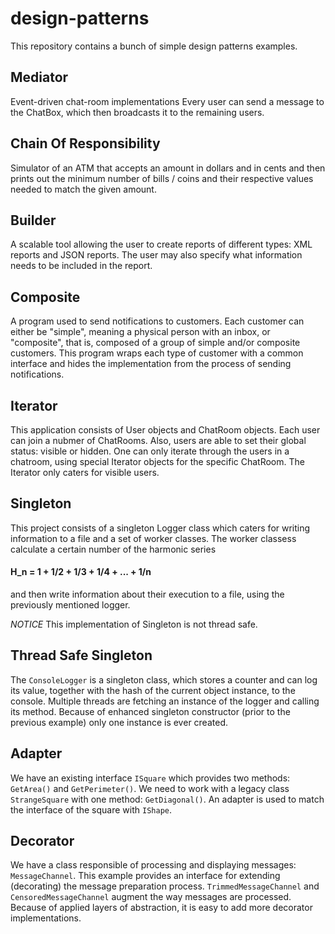 # design-patterns
This repository contains a bunch of simple design patterns examples.

## Mediator
Event-driven chat-room implementations
Every user can send a message to the ChatBox, which then broadcasts it to the remaining users.

## Chain Of Responsibility
Simulator of an ATM that accepts an amount in dollars and in cents and then prints out the minimum
number of bills / coins and their respective values needed to match the given amount.

## Builder
A scalable tool allowing the user to create reports of different types: XML reports and JSON reports.
The user may also specify what information needs to be included in the report.

## Composite
A program used to send notifications to customers. Each customer can either be "simple", meaning a physical person with an inbox, or "composite",
that is, composed of a group of simple and/or composite customers.
This program wraps each type of customer with a common interface and hides the implementation from the process of sending notifications.

## Iterator
This application consists of User objects and ChatRoom objects. Each user can join a nubmer of ChatRooms. Also, users are able to set their
global status: visible or hidden.
One can only iterate through the users in a chatroom, using special Iterator objects for the specific ChatRoom.
The Iterator only caters for visible users.

## Singleton
This project consists of a singleton Logger class which caters for writing information to a file and a set of worker classes.
The worker classess calculate a certain number of the harmonic series
#### H_n = 1 + 1/2 + 1/3 + 1/4 + ... + 1/n
and then write information about their execution
to a file, using the previously mentioned logger.

*NOTICE* This implementation of Singleton is not thread safe.

## Thread Safe Singleton
The `ConsoleLogger` is a singleton class, which stores a counter and can log its value, together with the hash of the current object
instance, to the console. Multiple threads are fetching an instance of the logger and calling its method. Because of enhanced 
singleton constructor (prior to the previous example) only one instance is ever created.

## Adapter
We have an existing interface `ISquare` which provides two methods: `GetArea()` and `GetPerimeter()`. We need to work with
a legacy class `StrangeSquare` with one method: `GetDiagonal()`.
An adapter is used to match the interface of the square with `IShape`.

## Decorator
We have a class responsible of processing and displaying messages: `MessageChannel`. This example provides an interface for extending (decorating) the
message preparation process. `TrimmedMessageChannel` and `CensoredMessageChannel` augment the way messages are processed. Because of applied layers
of abstraction, it is easy to add more decorator implementations.